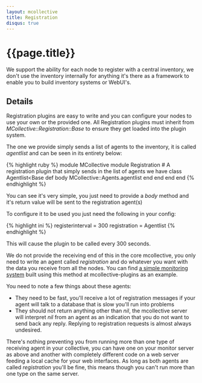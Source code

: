 ```yaml
---
layout: mcollective
title: Registration
disqus: true
---
```

[RegistrationMonitor]: http://code.google.com/p/mcollective-plugins/wiki/AgentRegistrationMonitor

# {{page.title}}

We support the ability for each node to register with a central inventory, we don't use the inventory
internally for anything it's there as a framework to enable you to build inventory systems or WebUI's.

## Details

Registration plugins are easy to write and you can configure your nodes to use your own or the provided one.
All Registration plugins must inherit from *MCollective::Registration::Base* to ensure they get loaded into
the plugin system.

The one we provide simply sends a list of agents to the inventory, it is called *agentlist* and can be seen
in its entirety below:

{% highlight ruby %}
module MCollective
    module Registration
        # A registration plugin that simply sends in the list of agents we have
        class Agentlist<Base
            def body
                MCollective::Agents.agentlist
            end
        end
    end
end
{% endhighlight %}

You can see it's very simple, you just need to provide a _body_ method and it's return value will be sent
to the registration agent(s)

To configure it to be used you just need the following in your config:

{% highlight ini %}
registerinterval = 300
registration = Agentlist
{% endhighlight %}

This will cause the plugin to be called every 300 seconds.

We do not provide the receiving end of this in the core mcollective, you only need to write an agent called
*registration* and do whatever you want with the data you receive from all the nodes.  You can find
[a simple monitoring system][RegistrationMonitor] built using this method at mcollective-plugins as an example.

You need to note a few things about these agents:

 * They need to be fast, you'll receive a lot of registration messages if your agent will talk to a database that
   is slow you'll run into problems
 * They should not return anything other than *nil*, the mcollective server will interpret *nil* from an agent as
   an indication that you do not want to send back any reply.  Replying to registration requests is almost always undesired.

There's nothing preventing you from running more than one type of receiving agent in your collective, you can have one
on your monitor server as above and another with completely different code on a web server feeding a local cache
for your web interfaces.  As long as both agents are called *registration* you'll be fine, this means though you can't
run more than one type on the same server.
